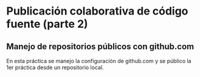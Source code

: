 # Publicación colaborativa de código fuente (parte 2)

## Manejo de repositorios públicos con github.com

En esta práctica se manejo la configuración de github.com y se público la 1er práctica desde un repositorio local.
